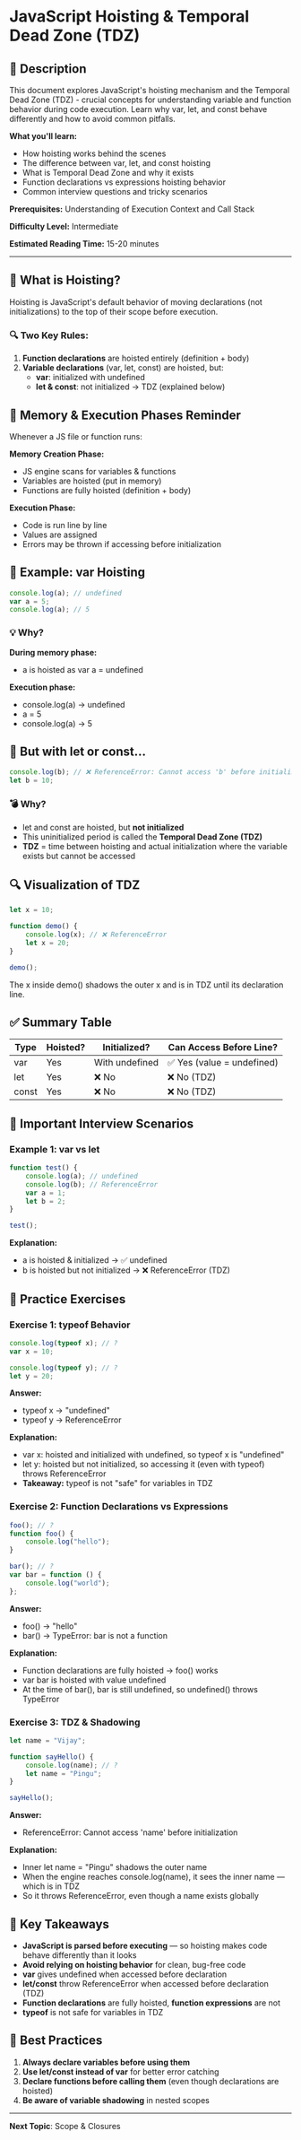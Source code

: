 # JavaScript Hoisting & Temporal Dead Zone (TDZ)

## 📝 Description

This document explores JavaScript's hoisting mechanism and the Temporal Dead Zone (TDZ) - crucial concepts for understanding variable and function behavior during code execution. Learn why var, let, and const behave differently and how to avoid common pitfalls.

**What you'll learn:**
- How hoisting works behind the scenes
- The difference between var, let, and const hoisting
- What is Temporal Dead Zone and why it exists
- Function declarations vs expressions hoisting behavior
- Common interview questions and tricky scenarios

**Prerequisites:** Understanding of Execution Context and Call Stack

**Difficulty Level:** Intermediate

**Estimated Reading Time:** 15-20 minutes

---

## 🧠 What is Hoisting?

Hoisting is JavaScript's default behavior of moving declarations (not initializations) to the top of their scope before execution.

### 🔍 Two Key Rules:

1. **Function declarations** are hoisted entirely (definition + body)
2. **Variable declarations** (var, let, const) are hoisted, but:
   - **var**: initialized with undefined
   - **let & const**: not initialized → TDZ (explained below)

## 🔁 Memory & Execution Phases Reminder

Whenever a JS file or function runs:

**Memory Creation Phase:**
- JS engine scans for variables & functions
- Variables are hoisted (put in memory)
- Functions are fully hoisted (definition + body)

**Execution Phase:**
- Code is run line by line
- Values are assigned
- Errors may be thrown if accessing before initialization

## 🧪 Example: var Hoisting

```javascript
console.log(a); // undefined
var a = 5;
console.log(a); // 5
```

### 💡 Why?

**During memory phase:**
- a is hoisted as var a = undefined

**Execution phase:**
- console.log(a) → undefined
- a = 5
- console.log(a) → 5

## 🧨 But with let or const...

```javascript
console.log(b); // ❌ ReferenceError: Cannot access 'b' before initialization
let b = 10;
```

### 💣 Why?

- let and const are hoisted, but **not initialized**
- This uninitialized period is called the **Temporal Dead Zone (TDZ)**
- **TDZ** = time between hoisting and actual initialization where the variable exists but cannot be accessed

## 🔍 Visualization of TDZ

```javascript
let x = 10;

function demo() {
    console.log(x); // ❌ ReferenceError
    let x = 20;
}

demo();
```

The x inside demo() shadows the outer x and is in TDZ until its declaration line.

## ✅ Summary Table

| Type | Hoisted? | Initialized? | Can Access Before Line? |
|------|----------|--------------|-------------------------|
| var | Yes | With undefined | ✅ Yes (value = undefined) |
| let | Yes | ❌ No | ❌ No (TDZ) |
| const | Yes | ❌ No | ❌ No (TDZ) |

## 🧠 Important Interview Scenarios

### Example 1: var vs let

```javascript
function test() {
    console.log(a); // undefined
    console.log(b); // ReferenceError
    var a = 1;
    let b = 2;
}

test();
```

**Explanation:**
- a is hoisted & initialized → ✅ undefined
- b is hoisted but not initialized → ❌ ReferenceError (TDZ)

## 🧪 Practice Exercises

### Exercise 1: typeof Behavior

```javascript
console.log(typeof x); // ?
var x = 10;

console.log(typeof y); // ?
let y = 20;
```

**Answer:**
- typeof x → "undefined"
- typeof y → ReferenceError

**Explanation:**
- var x: hoisted and initialized with undefined, so typeof x is "undefined"
- let y: hoisted but not initialized, so accessing it (even with typeof) throws ReferenceError
- **Takeaway:** typeof is not "safe" for variables in TDZ

### Exercise 2: Function Declarations vs Expressions

```javascript
foo(); // ?
function foo() {
    console.log("hello");
}

bar(); // ?
var bar = function () {
    console.log("world");
};
```

**Answer:**
- foo() → "hello"
- bar() → TypeError: bar is not a function

**Explanation:**
- Function declarations are fully hoisted → foo() works
- var bar is hoisted with value undefined
- At the time of bar(), bar is still undefined, so undefined() throws TypeError

### Exercise 3: TDZ & Shadowing

```javascript
let name = "Vijay";

function sayHello() {
    console.log(name); // ?
    let name = "Pingu";
}

sayHello();
```

**Answer:**
- ReferenceError: Cannot access 'name' before initialization

**Explanation:**
- Inner let name = "Pingu" shadows the outer name
- When the engine reaches console.log(name), it sees the inner name — which is in TDZ
- So it throws ReferenceError, even though a name exists globally

## 🎯 Key Takeaways

- **JavaScript is parsed before executing** — so hoisting makes code behave differently than it looks
- **Avoid relying on hoisting behavior** for clean, bug-free code
- **var** gives undefined when accessed before declaration
- **let/const** throw ReferenceError when accessed before declaration (TDZ)
- **Function declarations** are fully hoisted, **function expressions** are not
- **typeof** is not safe for variables in TDZ

## 🚨 Best Practices

1. **Always declare variables before using them**
2. **Use let/const instead of var** for better error catching
3. **Declare functions before calling them** (even though declarations are hoisted)
4. **Be aware of variable shadowing** in nested scopes

---

**Next Topic**: Scope & Closures
